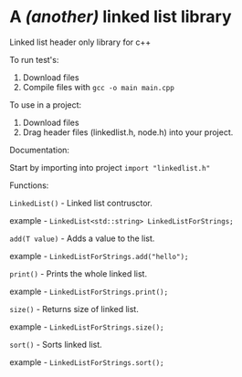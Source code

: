 # A ***(another)*** linked list library
Linked list header only library for c++ 

To run test's:
1. Download files
2. Compile files with `gcc -o main main.cpp`

To use in a project:
1. Download files
2. Drag header files (linkedlist.h, node.h) into your project.

Documentation:

Start by importing into project `import "linkedlist.h"`

Functions:

`LinkedList()` - Linked list contrusctor. 

  example - `LinkedList<std::string> LinkedListForStrings;`


`add(T value)` - Adds a value to the list.

  example - `LinkedListForStrings.add("hello");`


`print()` - Prints the whole linked list.


  example - `LinkedListForStrings.print();`


`size()` - Returns size of linked list.

  example - `LinkedListForStrings.size();`


`sort()` - Sorts linked list.

  example - `LinkedListForStrings.sort();`

